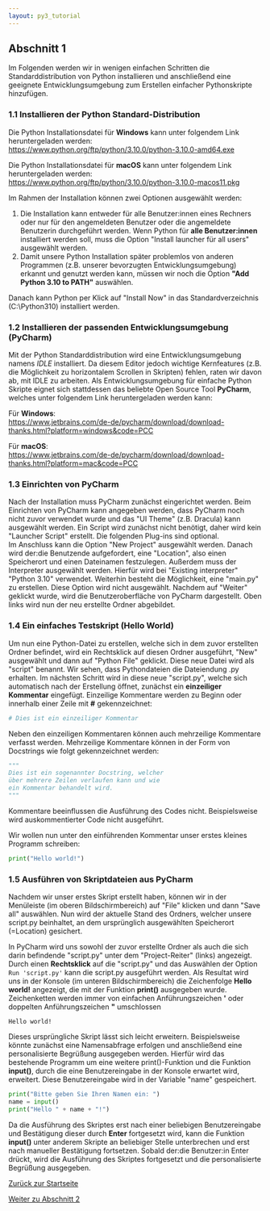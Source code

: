 ```yaml
---
layout: py3_tutorial
---
```


## Abschnitt 1

Im Folgenden werden wir in wenigen einfachen Schritten die Standarddistribution von Python 
installieren und anschließend eine geeignete Entwicklungsumgebung zum Erstellen einfacher 
Pythonskripte hinzufügen.

### 1.1 Installieren der Python Standard-Distribution

Die Python Installationsdatei für **Windows** kann unter folgendem Link heruntergeladen werden:<br>
https://www.python.org/ftp/python/3.10.0/python-3.10.0-amd64.exe

Die Python Installationsdatei für **macOS** kann unter folgendem Link heruntergeladen werden:<br>
https://www.python.org/ftp/python/3.10.0/python-3.10.0-macos11.pkg

Im Rahmen der Installation können zwei Optionen ausgewählt werden:
1. Die Installation kann entweder für alle Benutzer:innen eines Rechners oder nur für den angemeldeten 
   Benutzer oder die angemeldete Benutzerin durchgeführt werden. 
   Wenn Python für **alle Benutzer:innen** installiert werden soll, muss die Option 
   "Install launcher für all users" ausgewählt werden. 
2. Damit unsere Python Installation später problemlos von anderen Programmen 
   (z.B. unserer bevorzugten Entwicklungsumgebung) erkannt und genutzt werden kann, 
   müssen wir noch die Option **"Add Python 3.10 to PATH"** auswählen.

Danach kann Python per Klick auf "Install Now" in das Standardverzeichnis (C:\Python310) 
installiert werden.

### 1.2 Installieren der passenden Entwicklungsumgebung (PyCharm)

Mit der Python Standarddistribution wird eine Entwicklungsumgebung namens *IDLE* installiert. 
Da diesem Editor jedoch wichtige Kernfeatures (z.B. die Möglichkeit zu horizontalem Scrollen in 
Skripten) fehlen, raten wir davon ab, mit IDLE zu arbeiten. Als Entwicklungsumgebung für 
einfache Python Skripte eignet sich stattdessen das beliebte Open Source Tool **PyCharm**, 
welches unter folgendem Link heruntergeladen werden kann: 

Für **Windows**:<br>
https://www.jetbrains.com/de-de/pycharm/download/download-thanks.html?platform=windows&code=PCC

Für **macOS**:<br>
https://www.jetbrains.com/de-de/pycharm/download/download-thanks.html?platform=mac&code=PCC

### 1.3 Einrichten von PyCharm
Nach der Installation muss PyCharm zunächst eingerichtet werden.
Beim Einrichten von PyCharm kann angegeben werden, dass PyCharm noch nicht zuvor verwendet 
wurde und das "UI Theme" (z.B. Dracula) kann ausgewählt werden. 
Ein Script wird zunächst nicht benötigt, daher wird kein "Launcher Script" erstellt. 
Die folgenden Plug-ins sind optional. <br>
Im Anschluss kann die Option "New Project" ausgewählt werden. 
Danach wird der:die Benutzende aufgefordert, eine "Location", also einen Speicherort und einen 
Dateinamen festzulegen. Außerdem muss der Interpreter ausgewählt werden. Hierfür wird bei 
"Existing interpreter" "Python 3.10" verwendet. 
Weiterhin besteht die Möglichkeit, eine "main.py" zu erstellen. Diese Option wird nicht ausgewählt. 
Nachdem auf "Weiter" geklickt wurde, wird die Benutzeroberfläche von PyCharm dargestellt. 
Oben links wird nun der neu erstellte Ordner abgebildet. 

### 1.4 Ein einfaches Testskript (Hello World)
Um nun eine Python-Datei zu erstellen, welche sich in dem zuvor erstellten Ordner befindet, 
wird ein Rechtsklick auf diesen Ordner ausgeführt, "New" ausgewählt und dann auf "Python File" 
geklickt. 
Diese neue Datei wird als "script" benannt. Wir sehen, dass Pythondateien die Dateiendung .py erhalten. 
Im nächsten Schritt wird in diese neue "script.py", 
welche sich automatisch nach der Erstellung öffnet, zunächst ein **einzeiliger Kommentar** eingefügt.
Einzeilige Kommentare werden zu Beginn oder innerhalb einer Zeile mit **#** gekennzeichnet: <br>

````python
# Dies ist ein einzeiliger Kommentar
````

Neben den einzeiligen Kommentaren können auch mehrzeilige Kommentare verfasst werden.
Mehrzeilige Kommentare können in der Form von Docstrings wie folgt gekennzeichnet werden:<br>

```python
"""
Dies ist ein sogenannter Docstring, welcher
über mehrere Zeilen verlaufen kann und wie
ein Kommentar behandelt wird.
"""
```

Kommentare beeinflussen die Ausführung des Codes nicht. Beispielsweise wird auskommentierter Code
nicht ausgeführt.

Wir wollen nun unter den einführenden Kommentar unser erstes kleines Programm schreiben:

```python
print("Hello world!")
```

### 1.5 Ausführen von Skriptdateien aus PyCharm

Nachdem wir unser erstes Skript erstellt haben, können wir in der Menüleiste 
(im oberen Bildschirmbereich) auf "File" klicken und dann "Save all" auswählen.
Nun wird der aktuelle Stand des Ordners, welcher unsere script.py beinhaltet,
an dem ursprünglich ausgewählten Speicherort (=Location) gesichert.

In PyCharm wird uns sowohl der zuvor erstellte Ordner als auch die sich darin befindende 
"script.py" unter dem "Project-Reiter" (links) angezeigt. Durch einen **Rechtsklick** auf die 
"script.py" und das Auswählen der Option `Run 'script.py'` kann die script.py ausgeführt 
werden.
Als Resultat wird uns in der Konsole (im unteren Bildschirmbereich) die Zeichenfolge **Hello world!** 
angezeigt, die mit der Funktion **print()** ausgegeben wurde. 
Zeichenketten werden immer von einfachen Anführungszeichen **'** oder doppelten 
Anführungszeichen **"** umschlossen
```
Hello world!
```
Dieses ursprüngliche Skript lässt sich leicht erweitern. Beispielsweise könnte zunächst eine 
Namensabfrage erfolgen und anschließend eine personalisierte Begrüßung ausgegeben werden.
Hierfür wird das bestehende Programm um eine weitere print()-Funktion und die Funktion **input()**, 
durch die eine Benutzereingabe in der Konsole erwartet wird, erweitert. Diese Benutzereingabe wird 
in der Variable "name" gespeichert.
```python
print("Bitte geben Sie Ihren Namen ein: ")
name = input()
print("Hello " + name + "!")
```
Da die Ausführung des Skriptes erst nach einer beliebigen Benutzereingabe und Bestätigung dieser 
durch **Enter** fortgesetzt wird, kann die Funktion **input()** unter anderem Skripte an 
beliebiger Stelle unterbrechen und erst nach manueller Bestätigung fortsetzen.
Sobald der:die Benutzer:in Enter drückt, wird die Ausführung des Skriptes fortgesetzt und die 
personalisierte Begrüßung ausgegeben.

<div class="d-grid gap-2 d-md-flex justify-content-md-between">
  <a href="../py3-tutorial" class="btn btn-outline-primary btn-sm" tabindex="1" role="button" aria-disabled="true">Zurück zur Startseite</a>

  <a href="part2" class="btn btn-primary btn-sm" tabindex="2" role="button" aria-disabled="true">Weiter zu Abschnitt 2</a>
</div>
